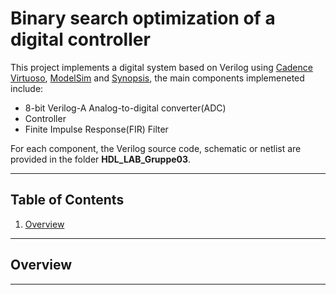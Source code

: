 # Binary search optimization of a digital controller 

This project implements a digital system based on Verilog using [Cadence Virtuoso](https://www.cadence.com/en_US/home/tools/custom-ic-analog-rf-design/layout-design/virtuoso-layout-suite.html), [ModelSim](https://eda.sw.siemens.com/en-US/ic/modelsim/) and [Synopsis](https://www.synopsys.com/), the main components implemeneted include:
* 8-bit Verilog-A Analog-to-digital converter(ADC)
* Controller
* Finite Impulse Response(FIR) Filter

For each component, the Verilog source code, schematic or netlist are provided in the folder **HDL_LAB_Gruppe03**.

---

## Table of Contents

1. [Overview](#overview)

---

## Overview

---

